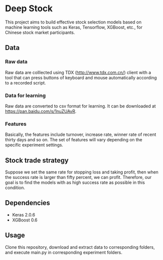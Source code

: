 # Deep Stock

This project aims to build effective stock selection models based on machine learning tools such as Keras, Tensorflow, XGBoost, etc., for Chinese stock market participants.

## Data

### Raw data

Raw data are colllected using TDX (http://www.tdx.com.cn/) client with a tool that can press buttons of keyboard and mouse automatically according to a recorded script.

### Data for learning

Raw data are converted to csv format for learning. It can be downloaded at https://pan.baidu.com/s/1nuZUAvR.

### Features

Basically, the features include turnover, increase rate, winner rate of recent thirty days and so on. The set of features will vary depending on the specific experiment settings.

## Stock trade strategy

Suppose we set the same rate for stopping loss and taking profit, then when the success rate is larger than fifty percent, we can profit. Therefore, our goal is to find the models with as high success rate as possible in this condition.

## Dependencies

* Keras 2.0.6
* XGBoost 0.6

## Usage

Clone this repository, download and extract data to corresponding folders, and execute main.py in corresponding experiment folders.
